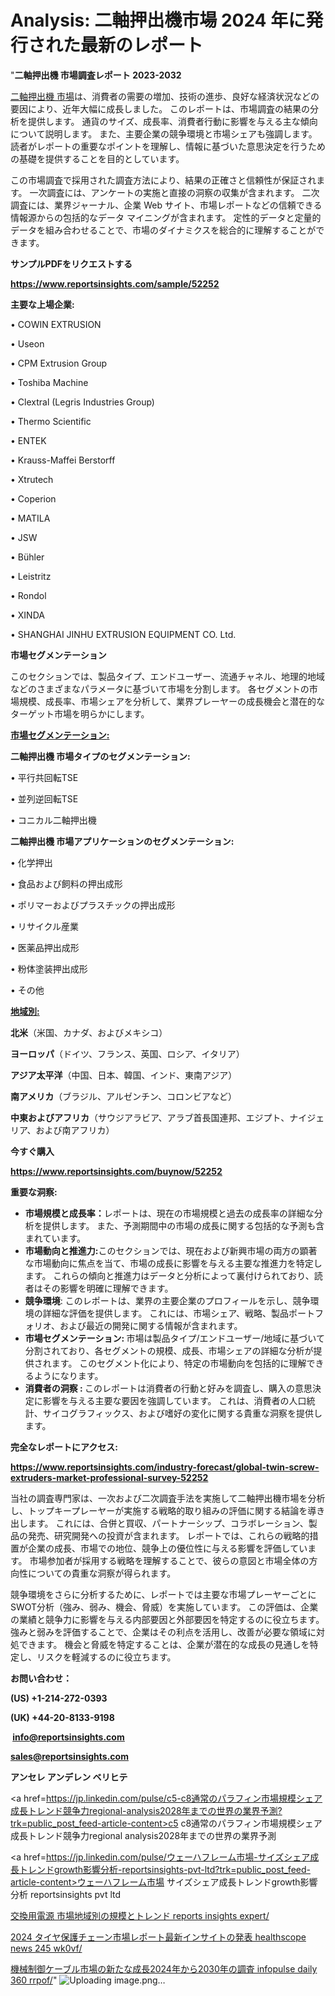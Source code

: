 # Analysis: 二軸押出機市場 2024 年に発行された最新のレポート

"<strong>二軸押出機 市場調査レポート 2023-2032</strong>

<a href=https://www.reportsinsights.com/sample/52252>二軸押出機 市場</a>は、消費者の需要の増加、技術の進歩、良好な経済状況などの要因により、近年大幅に成長しました。 このレポートは、市場調査の結果の分析を提供します。 通貨のサイズ、成長率、消費者行動に影響を与える主な傾向について説明します。 また、主要企業の競争環境と市場シェアも強調します。 読者がレポートの重要なポイントを理解し、情報に基づいた意思決定を行うための基礎を提供することを目的としています。

この市場調査で採用された調査方法により、結果の正確さと信頼性が保証されます。 一次調査には、アンケートの実施と直接の洞察の収集が含まれます。 二次調査には、業界ジャーナル、企業 Web サイト、市場レポートなどの信頼できる情報源からの包括的なデータ マイニングが含まれます。 定性的データと定量的データを組み合わせることで、市場のダイナミクスを総合的に理解することができます。

<strong><b>サンプルPDFをリクエストする</b></strong>

<a href=https://www.reportsinsights.com/sample/52252><strong><u>https://www.reportsinsights.com/sample/52252</u></strong></a>

<strong>主要な上場企業:</strong>

• COWIN EXTRUSION

• Useon

• CPM Extrusion Group

• Toshiba Machine

• Clextral (Legris Industries Group)

• Thermo Scientific

• ENTEK

• Krauss-Maffei Berstorff

• Xtrutech

• Coperion

• MATILA

• JSW

• Bühler

• Leistritz

• Rondol

• XINDA

• SHANGHAI JINHU EXTRUSION EQUIPMENT CO.  Ltd.

<strong>市場セグメンテーション</strong>

このセクションでは、製品タイプ、エンドユーザー、流通チャネル、地理的地域などのさまざまなパラメータに基づいて市場を分割します。 各セグメントの市場規模、成長率、市場シェアを分析して、業界プレーヤーの成長機会と潜在的なターゲット市場を明らかにします。

<strong><u>市場セグメンテーション</u></strong><strong><u>:</u></strong>

<strong>二軸押出機 市場タイプのセグメンテーション:</strong>

• 平行共回転TSE

• 並列逆回転TSE

• コニカル二軸押出機

<strong>二軸押出機 市場アプリケーションのセグメンテーション:</strong>

• 化学押出

• 食品および飼料の押出成形

• ポリマーおよびプラスチックの押出成形

• リサイクル産業

• 医薬品押出成形

• 粉体塗装押出成形

• その他

<strong><u>地域別</u></strong><strong><u>:</u></strong>

<strong>北米</strong>（米国、カナダ、およびメキシコ）

<strong>ヨーロッパ</strong>（ドイツ、フランス、英国、ロシア、イタリア）

<strong>アジア太平洋</strong>（中国、日本、韓国、インド、東南アジア）

<strong>南アメリカ</strong>（ブラジル、アルゼンチン、コロンビアなど）

<strong>中東およびアフリカ</strong>（サウジアラビア、アラブ首長国連邦、エジプト、ナイジェリア、および南アフリカ）

<strong>今すぐ購入</strong>

<a href=https://www.reportsinsights.com/buynow/52252><strong><u>https://www.reportsinsights.com/buynow/52252</u></strong></a>

<strong>重要な洞察:</strong>
<ul>
  <li><strong>市場規模と成長率：</strong>レポートは、現在の市場規模と過去の成長率の詳細な分析を提供します。 また、予測期間中の市場の成長に関する包括的な予測も含まれています。</li>
  <li><strong>市場動向と推進力:</strong>このセクションでは、現在および新興市場の両方の顕著な市場動向に焦点を当て、市場の成長に影響を与える主要な推進力を特定します。 これらの傾向と推進力はデータと分析によって裏付けられており、読者はその影響を明確に理解できます。</li>
  <li><strong>競争環境</strong>: このレポートは、業界の主要企業のプロフィールを示し、競争環境の詳細な評価を提供します。 これには、市場シェア、戦略、製品ポートフォリオ、および最近の開発に関する情報が含まれます。</li>
  <li><strong>市場セグメンテーション: </strong>市場は製品タイプ/エンドユーザー/地域に基づいて分割されており、各セグメントの規模、成長、市場シェアの詳細な分析が提供されます。 このセグメント化により、特定の市場動向を包括的に理解できるようになります。</li>
  <li><strong>消費者の洞察 : </strong>このレポートは消費者の行動と好みを調査し、購入の意思決定に影響を与える主要な要因を強調しています。 これは、消費者の人口統計、サイコグラフィックス、および嗜好の変化に関する貴重な洞察を提供します。</li>
</ul>
<strong>完全なレポートにアクセス:</strong>

<a href=https://www.reportsinsights.com/industry-forecast/global-twin-screw-extruders-market-professional-survey-52252><strong><u><b>https://www.reportsinsights.com/industry-forecast/global-twin-screw-extruders-market-professional-survey-52252</b></u></strong></a>

当社の調査専門家は、一次および二次調査手法を実施して二軸押出機市場を分析し、トップキープレーヤーが実施する戦略的取り組みの評価に関する結論を導き出します。 これには、合併と買収、パートナーシップ、コラボレーション、製品の発売、研究開発への投資が含まれます。 レポートでは、これらの戦略的措置が企業の成長、市場での地位、競争上の優位性に与える影響を評価しています。 市場参加者が採用する戦略を理解することで、彼らの意図と市場全体の方向性についての貴重な洞察が得られます。

競争環境をさらに分析するために、レポートでは主要な市場プレーヤーごとにSWOT分析（強み、弱み、機会、脅威）を実施しています。 この評価は、企業の業績と競争力に影響を与える内部要因と外部要因を特定するのに役立ちます。 強みと弱みを評価することで、企業はその利点を活用し、改善が必要な領域に対処できます。 機会と脅威を特定することは、企業が潜在的な成長の見通しを特定し、リスクを軽減するのに役立ちます。

<strong>お問い合わせ：</strong>

<strong>(US) +1-214-272-0393</strong>

<strong>(UK) +44-20-8133-9198</strong>

<strong> </strong><a href=info@reportsinsights.com><strong><u>info@reportsinsights.com</u></strong></a>

<a href=sales@reportsinsights.com><strong><u>sales@reportsinsights.com</u></strong></a>

<strong>アンセレ アンデレン ベリヒテ</strong>

<a href=https://jp.linkedin.com/pulse/c5-c8通常のパラフィン市場規模シェア成長トレンド競争力regional-analysis2028年までの世界の業界予測?trk=public_post_feed-article-content>c5 c8通常のパラフィン市場規模シェア成長トレンド競争力regional analysis2028年までの世界の業界予測</a>

<a href=https://jp.linkedin.com/pulse/ウェーハフレーム市場-サイズシェア成長トレンドgrowth影響分析-reportsinsights-pvt-ltd?trk=public_post_feed-article-content>ウェーハフレーム市場 サイズシェア成長トレンドgrowth影響分析 reportsinsights pvt ltd</a>

<a href=https://www.linkedin.com/pulse/交換用電源-市場地域別の規模とトレンド-reports-insights-expert/>交換用電源 市場地域別の規模とトレンド reports insights expert/</a>

<a href=https://www.linkedin.com/pulse/2024-タイヤ保護チェーン市場レポート最新インサイトの発表-healthscope-news-245-wk0vf/>2024 タイヤ保護チェーン市場レポート最新インサイトの発表 healthscope news 245 wk0vf/</a>

<a href=https://www.linkedin.com/pulse/機械制御ケーブル市場の新たな成長2024年から2030年の調査-infopulse-daily-360-rrpof/>機械制御ケーブル市場の新たな成長2024年から2030年の調査 infopulse daily 360 rrpof/</a>"
![Uploading image.png…]()
